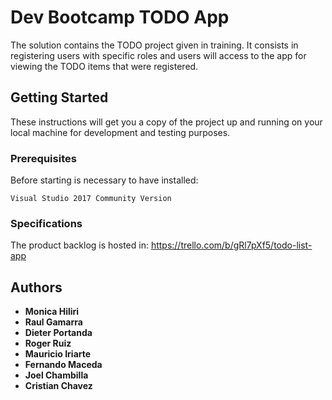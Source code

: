 # Dev Bootcamp TODO App

The solution contains the TODO project given in training. It consists in registering users with specific roles and users will access to the app for viewing the TODO items that were registered.

## Getting Started

These instructions will get you a copy of the project up and running on your local machine for development and testing purposes.

### Prerequisites

Before starting is necessary to have installed:

```
Visual Studio 2017 Community Version
```

### Specifications

The product backlog is hosted in: https://trello.com/b/gRl7pXf5/todo-list-app 

## Authors

* **Monica Hiliri**
* **Raul Gamarra**
* **Dieter Portanda**
* **Roger Ruiz**
* **Mauricio Iriarte**
* **Fernando Maceda**
* **Joel Chambilla**
* **Cristian Chavez**